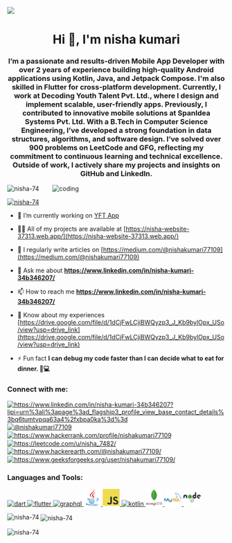 ![](https://raw.githubusercontent.com/nisha-74/nisha-74/refs/heads/main/img1.avif)
<h1 align="center">Hi 👋, I'm nisha kumari</h1>
<h3 align="center">I’m a passionate and results-driven Mobile App Developer with over 2 years of experience building high-quality Android applications using Kotlin, Java, and Jetpack Compose. I'm also skilled in Flutter for cross-platform development. Currently, I work at Decoding Youth Talent Pvt. Ltd., where I design and implement scalable, user-friendly apps. Previously, I contributed to innovative mobile solutions at SpanIdea Systems Pvt. Ltd. With a B.Tech in Computer Science Engineering, I’ve developed a strong foundation in data structures, algorithms, and software design. I’ve solved over 900 problems on LeetCode and GFG, reflecting my commitment to continuous learning and technical excellence. Outside of work, I actively share my projects and insights on GitHub and LinkedIn.</h3>

<img src="https://user-images.githubusercontent.com/55389276/140866485-8fb1c876-9a8f-4d6a-98dc-08c4981eaf70.gif" alt="coding" width="400" align="right">



<p align="left"> <img src="https://komarev.com/ghpvc/?username=nisha-74&label=Profile%20views&color=0e75b6&style=flat" alt="nisha-74" /> </p>

<p align="left"> <a href="https://github.com/ryo-ma/github-profile-trophy"><img src="https://github-profile-trophy.vercel.app/?username=nisha-74" alt="nisha-74" /></a> </p>

- 🔭 I’m currently working on [YFT App](https://play.google.com/store/apps/details?id=com.dyt.yft_project&hl=en)

- 👨‍💻 All of my projects are available at [https://nisha-website-37313.web.app/](https://nisha-website-37313.web.app/)

- 📝 I regularly write articles on [https://medium.com/@nishakumari77109](https://medium.com/@nishakumari77109)

- 💬 Ask me about **https://www.linkedin.com/in/nisha-kumari-34b346207/**

- 📫 How to reach me **https://www.linkedin.com/in/nisha-kumari-34b346207/**

- 📄 Know about my experiences [https://drive.google.com/file/d/1dCjFwLCjiBWQyzp3_J_Kb9bylOpx_USo/view?usp=drive_link](https://drive.google.com/file/d/1dCjFwLCjiBWQyzp3_J_Kb9bylOpx_USo/view?usp=drive_link)

- ⚡ Fun fact **I can debug my code faster than I can decide what to eat for dinner. 🍕💻**

<h3 align="left">Connect with me:</h3>
<p align="left">
<a href="https://www.linkedin.com/in/nisha-kumari-34b34620/" target="blank"><img align="center" src="https://raw.githubusercontent.com/rahuldkjain/github-profile-readme-generator/master/src/images/icons/Social/linked-in-alt.svg" alt="https://www.linkedin.com/in/nisha-kumari-34b346207?lipi=urn%3ali%3apage%3ad_flagship3_profile_view_base_contact_details%3bq6tumtvpqa63a4%2fxbpa0ka%3d%3d" height="30" width="40" /></a>
<a href="https://medium.com/@nishakumari77109" target="blank"><img align="center" src="https://raw.githubusercontent.com/rahuldkjain/github-profile-readme-generator/master/src/images/icons/Social/medium.svg" alt="@nishakumari77109" height="30" width="40" /></a>
<a href="https://www.hackerrank.com/https://www.hackerrank.com/profile/nishakumari77109" target="blank"><img align="center" src="https://raw.githubusercontent.com/rahuldkjain/github-profile-readme-generator/master/src/images/icons/Social/hackerrank.svg" alt="https://www.hackerrank.com/profile/nishakumari77109" height="30" width="40" /></a>
<a href="https://www.leetcode.com/https://leetcode.com/u/nisha_7482/" target="blank"><img align="center" src="https://raw.githubusercontent.com/rahuldkjain/github-profile-readme-generator/master/src/images/icons/Social/leet-code.svg" alt="https://leetcode.com/u/nisha_7482/" height="30" width="40" /></a>
<a href="https://www.hackerearth.com/https://www.hackerearth.com/@nishakumari77109/" target="blank"><img align="center" src="https://raw.githubusercontent.com/rahuldkjain/github-profile-readme-generator/master/src/images/icons/Social/hackerearth.svg" alt="https://www.hackerearth.com/@nishakumari77109/" height="30" width="40" /></a>
<a href="https://auth.geeksforgeeks.org/user/https://www.geeksforgeeks.org/user/nishakumari77109/" target="blank"><img align="center" src="https://raw.githubusercontent.com/rahuldkjain/github-profile-readme-generator/master/src/images/icons/Social/geeks-for-geeks.svg" alt="https://www.geeksforgeeks.org/user/nishakumari77109/" height="30" width="40" /></a>
</p>

<h3 align="left">Languages and Tools:</h3>
<p align="left"> <a href="https://dart.dev" target="_blank" rel="noreferrer"> <img src="https://www.vectorlogo.zone/logos/dartlang/dartlang-icon.svg" alt="dart" width="40" height="40"/> </a> <a href="https://flutter.dev" target="_blank" rel="noreferrer"> <img src="https://www.vectorlogo.zone/logos/flutterio/flutterio-icon.svg" alt="flutter" width="40" height="40"/> </a> <a href="https://graphql.org" target="_blank" rel="noreferrer"> <img src="https://www.vectorlogo.zone/logos/graphql/graphql-icon.svg" alt="graphql" width="40" height="40"/> </a> <a href="https://www.java.com" target="_blank" rel="noreferrer"> <img src="https://raw.githubusercontent.com/devicons/devicon/master/icons/java/java-original.svg" alt="java" width="40" height="40"/> </a> <a href="https://developer.mozilla.org/en-US/docs/Web/JavaScript" target="_blank" rel="noreferrer"> <img src="https://raw.githubusercontent.com/devicons/devicon/master/icons/javascript/javascript-original.svg" alt="javascript" width="40" height="40"/> </a> <a href="https://kotlinlang.org" target="_blank" rel="noreferrer"> <img src="https://www.vectorlogo.zone/logos/kotlinlang/kotlinlang-icon.svg" alt="kotlin" width="40" height="40"/> </a> <a href="https://www.mongodb.com/" target="_blank" rel="noreferrer"> <img src="https://raw.githubusercontent.com/devicons/devicon/master/icons/mongodb/mongodb-original-wordmark.svg" alt="mongodb" width="40" height="40"/> </a> <a href="https://www.mysql.com/" target="_blank" rel="noreferrer"> <img src="https://raw.githubusercontent.com/devicons/devicon/master/icons/mysql/mysql-original-wordmark.svg" alt="mysql" width="40" height="40"/> </a> <a href="https://nodejs.org" target="_blank" rel="noreferrer"> <img src="https://raw.githubusercontent.com/devicons/devicon/master/icons/nodejs/nodejs-original-wordmark.svg" alt="nodejs" width="40" height="40"/> </a> </p>

<p><img align="left" src="https://github-readme-stats.vercel.app/api/top-langs?username=nisha-74&show_icons=true&locale=en&layout=compact" alt="nisha-74" /></p>

<p>&nbsp;<img align="center" src="https://github-readme-stats.vercel.app/api?username=nisha-74&show_icons=true&locale=en" alt="nisha-74" /></p>

<p><img align="center" src="https://github-readme-streak-stats.herokuapp.com/?user=nisha-74&" alt="nisha-74" /></p>

